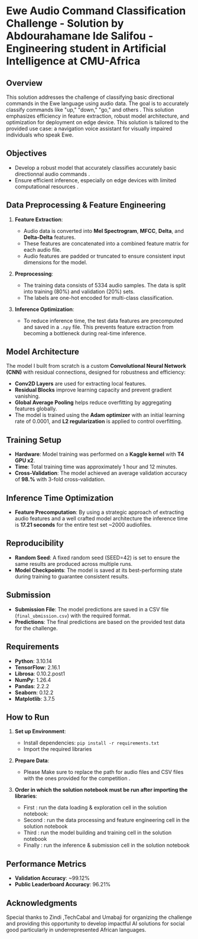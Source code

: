 
# Ewe Audio Command Classification Challenge - Solution by Abdourahamane Ide Salifou - Engineering student in Artificial Intelligence at CMU-Africa

## Overview
This solution addresses the challenge of classifying basic directional commands in the Ewe language using audio data. The goal is to accurately classify commands like "up," "down," "go," and others . This solution emphasizes efficiency in feature extraction, robust model architecture, and optimization for deployment on edge device. This solution is tailored to the provided use case: a navigation voice assistant for visually impaired individuals who speak Ewe.

## Objectives
- Develop a robust model that accurately classifies accurately basic directionnal audio commands .
- Ensure efficient inference, especially on edge devices with limited computational resources .
## Data Preprocessing & Feature Engineering
1. **Feature Extraction**:
   - Audio data is converted into **Mel Spectrogram**, **MFCC**, **Delta**, and **Delta-Delta** features.
   - These features are concatenated into a combined feature matrix for each audio file.
   - Audio features are padded or truncated to ensure consistent input dimensions for the model.
   
2. **Preprocessing**:
   - The training data consists of 5334 audio samples. The data is split into training (80%) and validation (20%) sets.
   - The labels are one-hot encoded for multi-class classification.

3. **Inference Optimization**:
   - To reduce inference time, the test data features are precomputed and saved in a `.npy` file. This prevents feature extraction from becoming a bottleneck during real-time inference.

## Model Architecture
The model I built from scratch is a custom **Convolutional Neural Network (CNN)** with residual connections, designed for robustness and efficiency:
- **Conv2D Layers** are used for extracting local features.
- **Residual Blocks** improve learning capacity and prevent gradient vanishing.
- **Global Average Pooling** helps reduce overfitting by aggregating features globally.
- The model is trained using the **Adam optimizer** with an initial learning rate of 0.0001, and **L2 regularization** is applied to control overfitting.

## Training Setup
- **Hardware**: Model training was performed on a **Kaggle kernel** with **T4 GPU x2**.
- **Time**: Total training time was approximately 1 hour and 12 minutes.
- **Cross-Validation**: The model achieved an average validation accuracy of **98.%** with 3-fold cross-validation.
  
## Inference Time Optimization
- **Feature Precomputation**: By using a strategic approach of extracting audio features and a well crafted model architecture the inference time is **17.21 seconds** for the entire test set ~2000 audiofiles.
  
## Reproducibility
- **Random Seed**: A fixed random seed (SEED=42) is set to ensure the same results are produced across multiple runs.
- **Model Checkpoints**: The model is saved at its best-performing state during training to guarantee consistent results.

## Submission
- **Submission File**: The model predictions are saved in a CSV file (`final_ubmission.csv`) with the required format.
- **Predictions**: The final predictions are based on the provided test data for the challenge.

## Requirements
- **Python**: 3.10.14
- **TensorFlow**: 2.16.1
- **Librosa**: 0.10.2.post1
- **NumPy**: 1.26.4
- **Pandas**: 2.2.2
- **Seaborn**: 0.12.2
- **Matplotlib**: 3.7.5


## How to Run
1. **Set up Environment**:
   - Install dependencies: `pip install -r requirements.txt`
   - Import the required libraries 
   
2. **Prepare Data**:
   - Please Make sure to replace the path for audio files and CSV files with the ones provided for the competition  .
   
3. **Order in which the solution notebook must be run after importing the libraries**:
   - First :   run the data loading & exploration cell in the solution notebook: 
   - Second :  run the data processing and feature engineering cell in the solution notebook
   - Third :   run the model building and training cell in the solution notebook 
   - Finally : run the inference & submission cell in the solution notebook 
   

## Performance Metrics
- **Validation Accuracy**: ~99.12%
- **Public Leaderboard Accuracy**: 96.21%

## Acknowledgments
Special thanks to Zindi ,TechCabal and Umabaji for organizing the challenge and providing this opportunity to develop impactful AI solutions for social good particularly in underrepresented African languages.
